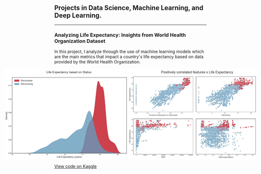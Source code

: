 ## Projects in Data Science, Machine Learning, and Deep Learning.

---

### Analyzing Life Expectancy: Insights from World Health Organization Dataset

In this project, I analyze through the use of machine learning models which are the main metrics that impact a country's life expectancy based on data provided by the World Health Organization.

<div style="display: flex; justify-content: center;">
  <img src="images/life_expectancy_fig2.jpg?raw=true" alt="Image 1" style="height: 300px;">
  <img src="images/life_expectancy_fig1.jpg?raw=true" alt="Image 2" style="height: 300px;">
</div>

[View code on Kaggle](https://www.kaggle.com/code/mbatistasarti/analyzing-life-expectancy-insights-from-who-data)
